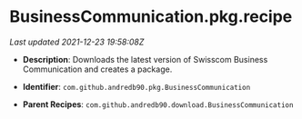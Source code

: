 # BusinessCommunication.pkg.recipe

_Last updated 2021-12-23 19:58:08Z_

- **Description**: Downloads the latest version of Swisscom Business Communication and creates a package.

- **Identifier**: `com.github.andredb90.pkg.BusinessCommunication`

- **Parent Recipes**: `com.github.andredb90.download.BusinessCommunication`